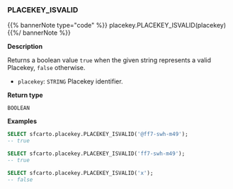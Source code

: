 ### PLACEKEY_ISVALID

{{% bannerNote type="code" %}}
placekey.PLACEKEY_ISVALID(placekey)
{{%/ bannerNote %}}

**Description**

Returns a boolean value `true` when the given string represents a valid Placekey, `false` otherwise.

* `placekey`: `STRING` Placekey identifier.

**Return type**

`BOOLEAN`

**Examples**

```sql
SELECT sfcarto.placekey.PLACEKEY_ISVALID('@ff7-swh-m49');
-- true
```

```sql
SELECT sfcarto.placekey.PLACEKEY_ISVALID('ff7-swh-m49');
-- true
```

```sql
SELECT sfcarto.placekey.PLACEKEY_ISVALID('x');
-- false
```
